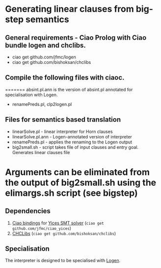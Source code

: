 # Generating linear clauses from big-step semantics

## General requirements - Ciao Prolog with Ciao bundle logen and chclibs. 

*  ciao get github.com/jfmc/logen
*  ciao get github.com/bishoksan/chclibs

## Compile the following files with ciaoc.
=======
absint.pl.ann is the version of absint.pl annotated for specialisation with Logen.

*  renamePreds.pl, clp2logen.pl

## Files for semantics based translation

*  linearSolve.pl - linear interpreter for Horn clauses 
*  linearSolve.pl.ann - Logen-annotated version of interpreter
*  renamePreds.pl - applies the renaming to the Logen output
*  big2small.sh - script takes file of input clauses and entry goal. Generates linear clauses file 

Arguments can be eliminated from the output of big2small.sh using the elimargs.sh script (see bigstep)
=======
## Dependencies

1. [Ciao bindings](https://github.com/jfmc/ciao_yices) for
   [Yices SMT solver](https://yices.csl.sri.com/)
   (`ciao get github.com/jfmc/ciao_yices`)
2. [CHCLibs](https://github.com/bishoksan/chclibs)
   (`ciao get github.com/bishoksan/chclibs`)

## Specialisation

The interpreter is designed to be specialised with [Logen](https://github.com/jfmc/logen).

